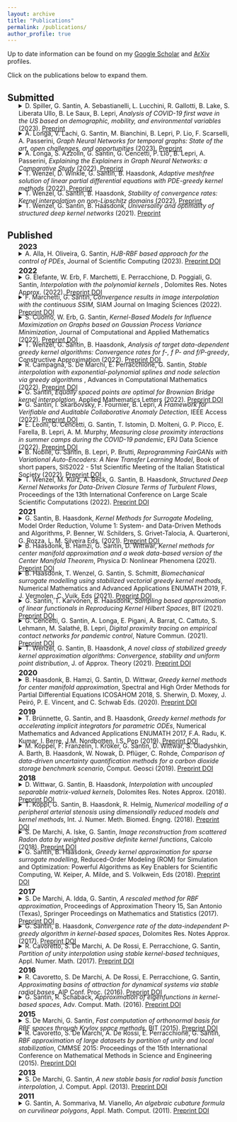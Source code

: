 ```yaml
---
layout: archive
title: "Publications"
permalink: /publications/
author_profile: true
---
```


Up to date information can be found on my <a href='https://scholar.google.it/citations?user=WG9oe0wAAAAJ&hl=en'> <i class="ai ai-google-scholar"></i>Google Scholar</a> and <a href='https://arxiv.org/a/santin_g_1.html'> <i class="ai ai-arxiv"></i>ArXiv</a> profiles.

Click on the publications below to expand them.

## Submitted
<p style="margin-top:-20px;"><details style="margin-left:5%;">

<summary>D. Spiller, G. Santin, A. Sebastianelli, L. Lucchini, R. Gallotti, B. Lake, S. Liberata Ullo, B. Le Saux, B. Lepri, 
<i>Analysis of COVID-19 first wave in the US based on demographic, mobility, and environmental variables </i> (2023). <a href='https://arxiv.org/abs/2302.14649v1'> <i class="fa fa-file-pdf"></i> Preprint </a>
</summary>

<small>

<blockquote>
COVID-19 had a strong and disruptive impact on our society, and yet further analyses on most relevant factors explaining the spread of the pandemic are needed. Interdisciplinary studies linking epidemiological, mobility, environmental, and socio-demographic data analysis can help understanding how historical conditions, concurrent social policies and environmental factors impacted on the evolution of the pandemic crisis. This work deals with a regression analysis linking COVID-19 mortality to socio-demographic, mobility, and environmental data in the US during the first half of 2020, i.e., during the COVID-19 pandemic first wave. This study can provide very useful insights about risk factors enhancing mortality rates before non-pharmaceutical interventions or vaccination campaigns took place. Our cross-sectional ecological regression analysis demonstrates that, when considering the entire US area, the socio-demographic variables globally play the most important role with respect to environmental and mobility variables in describing COVID-19 mortality. Compared to the complete generalized linear model considering all socio-demographic, mobility, and environmental data, the regression based only on socio-demographic data provides a better approximation and proves to be a better explanatory model when compared to the mobility-based and environmental-based models. However, when looking at single entries within each of the three groups, we see that the mobility data can become relevant descriptive predictors at local scale, as in New Jersey where the time spent at work is one of the most relevant explanatory variables, while environmental data play contradictory roles.	
</blockquote>

<pre>
  <code class="bibtex">
@misc{Spiller2023,
  author = {Spiller, Dario and Santin, Gabriele and Sebastianelli, Alessandro and Lucchini, Lorenzo and Gallotti, Riccardo and Lake, Brennan and Ullo, Silvia Liberata and Saux, Bertrand Le and Lepri, Bruno},
  title = {Analysis of COVID-19 first wave in the US based on demographic, mobility, and environmental variables},
  year = {2023},
}
  </code>
</pre>
</small>

</details>

</p>



<p style="margin-top:-20px;"><details style="margin-left:5%;">

<summary>A. Longa, V. Lachi, G. Santin, M. Bianchini, B. Lepri, P. Lio, F. Scarselli, A. Passerini, 
<i>Graph Neural Networks for temporal graphs: State of the art, open challenges, and opportunities</i> (2023). <a href='https://arxiv.org/abs/2302.01018'> <i class="fa fa-file-pdf"></i> Preprint </a>
</summary>

<small>

<blockquote>
Graph Neural Networks (GNNs) have become the leading paradigm for learning on (static) graph-structured data. However, many real-world systems are dynamic in nature, since the graph and node/edge attributes change over time. In recent years, GNN-based models for temporal graphs have emerged as a promising area of research to extend the capabilities of GNNs. In this work, we provide the first comprehensive overview of the current state-of-the-art of temporal GNN, introducing a rigorous formalization of learning settings and tasks and a novel taxonomy categorizing existing approaches in terms of how the temporal aspect is represented and processed. We conclude the survey with a discussion of the most relevant open challenges for the field, from both research and application perspectives.	
</blockquote>

<pre>
  <code class="bibtex">
@Misc{Longa2023,
  author        = {Antonio Longa and Veronica Lachi and Gabriele Santin and Monica Bianchini and Bruno Lepri and Pietro Lio and Franco Scarselli and Andrea Passerini},
  title         = {Graph Neural Networks for temporal graphs: State of the art, open challenges, and opportunities},
  year          = {2023},
  eprint        = {2302.01018},
  archiveprefix = {arXiv},
  primaryclass  = {cs.LG},
}
  </code>
</pre>
</small>

</details>

</p>



<p style="margin-top:-20px;"><details style="margin-left:5%;">

<summary>A. Longa, S. Azzolin, G. Santin, G. Cencetti, P. Lio’, B. Lepri, A. Passerini, 
<i>Explaining the Explainers in Graph Neural Networks: a Comparative Study </i> (2022). <a href='https://arxiv.org/abs/2210.15304'> <i class="fa fa-file-pdf"></i> Preprint </a>
</summary>

<small>

<blockquote>
Following a fast initial breakthrough in graph based learning, Graph Neural Networks (GNNs) have reached a widespread application in many science and engineering fields, prompting the need for methods to understand their decision process. GNN explainers have started to emerge in recent years, with a multitude of methods both novel or adapted from other domains. To sort out this plethora of alternative approaches, several studies have benchmarked the performance of different explainers in terms of various explainability metrics. However, these earlier works make no attempts at providing insights into why different GNN architectures are more or less explainable, or which explainer should be preferred in a given setting. In this survey, we fill these gaps by devising a systematic experimental study, which tests ten explainers on eight representative architectures trained on six carefully designed graph and node classification datasets. With our results we provide key insights on the choice and applicability of GNN explainers, we isolate key components that make them usable and successful and provide recommendations on how to avoid common interpretation pitfalls. We conclude by highlighting open questions and directions of possible future research.	
</blockquote>

<pre>
  <code class="bibtex">
@misc{Longa2022,
  author = {Longa, Antonio and Azzolin, Steve and Santin, Gabriele and Cencetti, Giulia and Liò, Pietro and Lepri, Bruno and Passerini, Andrea},
  title = {Explaining the Explainers in Graph Neural Networks: a Comparative Study},
  publisher = {arXiv},
  year = {2022},
}
  </code>
</pre>
</small>

</details>

</p>



<p style="margin-top:-20px;"><details style="margin-left:5%;">

<summary>T. Wenzel, D. Winkle, G. Santin, B. Haasdonk, 
<i>Adaptive meshfree solution of linear partial differential equations with PDE-greedy kernel methods </i> (2022). <a href='https://arxiv.org/abs/2207.13971'> <i class="fa fa-file-pdf"></i> Preprint </a>
</summary>

<small>

<blockquote>
We consider the meshless solution of PDEs via symmetric kernel collocation by using greedy kernel methods. In this way we avoid the need for mesh generation, which can be challenging for non-standard domains or manifolds. We introduce and discuss different kind of greedy selection criteria, such as the PDE-P -greedy and the PDE-f -greedy for collocation point selection. Subsequently we analyze the convergence rates of these algorithms and provide bounds on the approximation error in terms of the number of greedily selected points. Especially we prove that target-data dependent algorithms, i.e. those using knowledge of the right hand side functions of the PDE, exhibit faster convergence rates. The provided analysis is applicable to PDEs both on domains and manifolds. This fact and the advantages of target-data dependent algorithms are highlighted by numerical examples.	
</blockquote>

<pre>
  <code class="bibtex">
@Article{Wenzel2022c,
  author    = {Wenzel, Tizian and Santin, Gabriele and Haasdonk, Bernard},
  title     = {Analysis of Target Data-Dependent Greedy Kernel Algorithms: Convergence Rates for f-, {\$}{\$}f {\backslash}cdot P{\$}{\$}- and f/P-Greedy},
  journal   = {Constructive Approximation},
  year      = {2022},
  month     = {Oct},
  issn      = {1432-0940},
  doi       = {10.1007/s00365-022-09592-3},
  url       = {https://doi.org/10.1007/s00365-022-09592-3},
  day       = {18},
}
  </code>
</pre>
</small>

</details>

</p>



<p style="margin-top:-20px;"><details style="margin-left:5%;">

<summary>T. Wenzel, G. Santin, B. Haasdonk, 
<i>Stability of convergence rates: Kernel interpolation on non-Lipschitz domains </i> (2022). <a href='https://arxiv.org/abs/2203.12532'> <i class="fa fa-file-pdf"></i> Preprint </a>
</summary>

<small>

<blockquote>
Error estimates for kernel interpolation in Reproducing Kernel Hilbert Spaces (RKHS) usually assume quite restrictive properties on the shape of the domain, especially in the case of infinitely smooth kernels like the popular Gaussian kernel. In this paper we leverage an analysis of greedy kernel algorithms to prove that it is possible to obtain convergence results (in the number of interpolation points) for kernel interpolation for arbitrary domains $\Omega\subset\mathbb{R}^d$, thus allowing for non-Lipschitz domains including e.g. cusps and irregular boundaries. Especially we show that, when going to a smaller domain $\tilde\Omega\subset\Omega\subset\mathbb{R}^d$, the convergence rate does not deteriorate - i.e. the convergence rates are stable with respect to going to a subset. The impact of this result is explained on the examples of kernels of finite as well as infinite smoothness like the Gaussian kernel. A comparison to approximation in Sobolev spaces is drawn, where the shape of the domain Ω has an impact on the approximation properties. Numerical experiments illustrate and confirm the experiments	
</blockquote>

<pre>
  <code class="bibtex">
@Misc{Wenzel2022b,
  author        = {Tizian Wenzel and Gabriele Santin and Bernard Haasdonk},
  title         = {Stability of convergence rates: Kernel interpolation on non-Lipschitz domains},
  year          = {2022},
  eprint        = {2203.12532},
  archiveprefix = {arXiv},
  primaryclass  = {math.NA},
}
  </code>
</pre>
</small>

</details>

</p>



<p style="margin-top:-20px;"><details style="margin-left:5%;">

<summary>T. Wenzel, G. Santin, B. Haasdonk, 
<i>Universality and optimality of structured deep kernel  networks</i> (2021). <a href='https://arxiv.org/abs/2105.07228'> <i class="fa fa-file-pdf"></i> Preprint </a>
</summary>

<small>

<blockquote>
Kernel based methods yield approximation models that are flexible, efficient and powerful. In particular, they utilize fixed feature maps of the data, being often associated to strong analytical results that prove their accuracy. On the other hand, the recent success of machine learning methods has been driven by deep neural networks (NNs). They achieve a significant accuracy on very high-dimensional data, in that they are able to learn also efficient data representations or data-based feature maps. In this paper, we leverage a recent deep kernel representer theorem to connect the two approaches and understand their interplay. In particular, we show that the use of special types of kernels yield models reminiscent of neural networks that are founded in the same theoretical framework of classical kernel methods, while enjoying many computational properties of deep neural networks. Especially the introduced Structured Deep Kernel Networks (SDKNs) can be viewed as neural networks with optimizable activation functions obeying a representer theorem. Analytic properties show their universal approximation properties in different asymptotic regimes of unbounded number of centers, width and depth. Especially in the case of unbounded depth, the constructions is asymptotically better than corresponding constructions for ReLU neural networks, which is made possible by the flexibility of kernel approximation.	
</blockquote>

<pre>
  <code class="bibtex">
@misc{Wenzel2021c,
      title={Universality and Optimality of Structured Deep Kernel Networks}, 
      author={Tizian Wenzel and Gabriele Santin and Bernard Haasdonk},
      year={2021},
      eprint={2105.07228},
      archivePrefix={arXiv},
      primaryClass={cs.LG}
}
  </code>
</pre>
</small>

</details>

</p>



## Published

<p style='margin-top:-20px;margin-left:5%;'>
<h3 style='margin-left:5%;'> 2023</h3>
</p>
<p style="margin-top:-20px;"><details style="margin-left:5%;">

<summary>A. Alla, H. Oliveira, G. Santin, 
<i>HJB-RBF based approach for the control of PDEs</i>, 
Journal of Scientific Computing (2023). <a href='https://arxiv.org/abs/2108.02987'> <i class="fa fa-file-pdf"></i> Preprint </a> <a href='https://doi.org/10.1007/s10915-023-02208-3'> <i class="ai ai-doi"> </i>DOI</a>
</summary>

<small>

<blockquote>
Semi-lagrangian schemes for discretization of the dynamic programming principle are based on a time discretization projected on a state-space grid. The use of a structured grid makes this approach not feasible for high-dimensional problems due to the curse of dimensionality. Here, we present a new approach for infinite horizon optimal control problems where the value function is computed using Radial Basis Functions (RBF) by the Shepard's moving least squares approximation method on scattered grids. We propose a new method to generate a scattered mesh driven by the dynamics and the selection of the shape parameter in the RBF using an optimization routine. This mesh will help to localize the problem and approximate the dynamic programming principle in high dimension. Error estimates for the value function are also provided. Numerical tests for high dimensional problems will show the effectiveness of the proposed method.	
</blockquote>

<pre>
  <code class="bibtex">
@Article{Alla2023,
  author    = {Alla, Alessandro and Oliveira, Hugo and Santin, Gabriele},
  title     = {HJB-RBF Based Approach for the Control of PDEs},
  journal   = {Journal of Scientific Computing},
  year      = {2023},
  volume    = {96},
  number    = {1},
  month     = {May},
  pages     = {25},
  issn      = {1573-7691},
  doi       = {10.1007/s10915-023-02208-3},
  url       = {https://doi.org/10.1007/s10915-023-02208-3},
}
  </code>
</pre>
</small>

</details>

</p>




<p style='margin-top:-20px;margin-left:5%;'>
<h3 style='margin-left:5%;'> 2022</h3>
</p>
<p style="margin-top:-20px;"><details style="margin-left:5%;">

<summary>G. Elefante, W. Erb, F. Marchetti, E. Perracchione, D. Poggiali, G. Santin, 
<i>Interpolation with the polynomial kernels </i>, 
 Dolomites Res. Notes Approx. (2022). <a href='https://arxiv.org/abs/2212.07658'> <i class="fa fa-file-pdf"></i> Preprint </a> <a href='http://dx.doi.org/10.14658/pupj-drna-2022-4-5'> <i class="ai ai-doi"> </i>DOI</a>
</summary>

<small>

<blockquote>
The polynomial kernels are widely used in machine learning and they are one of the default choices to develop kernel-based classification and regression models. However, they are rarely used and considered in numerical analysis due to their lack of strict positive definiteness. In particular they do not enjoy the usual property of unisolvency for arbitrary point sets, which is one of the key properties used to build kernel-based interpolation methods. This paper is devoted to establish some initial results for the study of these kernels, and their related interpolation algorithms, in the context of approximation theory. We will first prove necessary and sufficient conditions on point sets which guarantee the existence and uniqueness of an interpolant. We will then study the Reproducing Kernel Hilbert Spaces (or native spaces) of these kernels and their norms, and provide inclusion relations between spaces corresponding to different kernel parameters. With these spaces at hand, it will be further possible to derive generic error estimates which apply to sufficiently smooth functions, thus escaping the native space. Finally, we will show how to employ an efficient stable algorithm to these kernels to obtain accurate interpolants, and we will test them in some numerical experiment. After this analysis several computational and theoretical aspects remain open, and we will outline possible further research directions in a concluding section. This work builds some bridges between kernel and polynomial interpolation, two topics to which the authors, to different extents, have been introduced under the supervision or through the work of Stefano De Marchi. For this reason, they wish to dedicate this work to him in the occasion of his 60th birthday.	
</blockquote>

<pre>
  <code class="bibtex">
@Article{Elefante2022,
  Title                    = {Interpolation with the polynomial kernels},
  Author                   = {Elefante, Giacomo and Erb, Wolfgang and Marchetti, Francesco and Perracchione, Emma and Poggiali, Davide and Santin, Gabriele},
  Journal                  = {Dolomites Res. Notes Approx.},
  Year                     = {2022},
  Pages                    = {45--60},
  Volume                   = {15},
  Fjournal                 = {Dolomites Research Notes on Approximation},
  Sjournal                 = {Dolomites Res.\ Notes Approx.},
  Url                      = {https://drna.padovauniversitypress.it/2022/4/5},
  Doi                      = {http://dx.doi.org/10.14658/pupj-drna-2022-4-5}
}
  </code>
</pre>
</small>

</details>

</p>



<p style="margin-top:-20px;"><details style="margin-left:5%;">

<summary>F. Marchetti, G. Santin, 
<i>Convergence results in image interpolation with the continuous SSIM</i>, 
SIAM Journal on Imaging Sciences (2022). <a href='https://arxiv.org/abs/2108.03879'> <i class="fa fa-file-pdf"></i> Preprint </a> <a href='https://doi.org/10.1137/22M147637X'> <i class="ai ai-doi"> </i>DOI</a>
</summary>

<small>

<blockquote>
Assessing the similarity of two images is a complex task that attracts significant efforts in the image processing community. The widely used Structural Similarity Index Measure (SSIM) addresses this problem by quantifying a perceptual structural similarity. In this paper we consider a recently introduced continuous SSIM (cSSIM), which allows one to analyse sequences of images of increasingly fine resolutions, and  further extend the definition of the index to encompass the locally weighted version that is used in practice.  For both the local and the global versions, we prove that the continuous index includes the classical SSIM as a special case, and we provide a precise  connection between image similarity measured by the cSSIM and by the $L_2$ norm. Using this connection, we derive bounds on the cSSIM by means of bounds on the $L_2$ error, and we even prove that the two error measures are equivalent in  certain circumstances. We exploit these results to obtain precise rates of convergence with respect to the cSSIM for several concrete image interpolation  methods, and we further validate these findings by different numerical experiments. This newly established connection paves the way to obtain novel insights into the features and limitations of the SSIM, including on the effect of the local  weighted window on the index performances. 	
</blockquote>

<pre>
  <code class="bibtex">
@Article{Marchetti2022,
  author    = {Marchetti, Francesco and Santin, Gabriele},
  title     = {Convergence Results in Image Interpolation With the Continuous SSIM},
  journal   = {SIAM Journal on Imaging Sciences},
  year      = {2022},
  volume    = {15},
  number    = {4},
  pages     = {1977-1999},
  doi       = {10.1137/22M147637X},
  url       = {https://doi.org/10.1137/22M147637X},
}
  </code>
</pre>
</small>

</details>

</p>



<p style="margin-top:-20px;"><details style="margin-left:5%;">

<summary>S. Cuomo, W. Erb, G. Santin, 
<i>Kernel-Based Models for Influence Maximization on Graphs based on Gaussian Process Variance  Minimization</i>, 
Journal of Computational and Applied Mathematics (2022). <a href='https://arxiv.org/abs/2103.01575'> <i class="fa fa-file-pdf"></i> Preprint </a> <a href='https://doi.org/10.1016/j.cam.2022.114951'> <i class="ai ai-doi"> </i>DOI</a>
</summary>

<small>

<blockquote>
The inference of novel knowledge, the discovery of hidden patterns, and the uncovering of insights from large amounts of data from a multitude of sources make Data Science (DS) to an art rather than just a mere scientific discipline. The study and design of mathematical models able to analyze information represents a central research topic in DS. In this work, we introduce and investigate a novel model for influence maximization (IM) on graphs using ideas from kernel-based approximation, Gaussian process regression, and the minimization of a corresponding variance term. Data-driven approaches can be applied to determine proper kernels for this IM model and machine learning methodologies are adopted to tune the model parameters. Compared to stochastic models in this field that rely on costly Monte-Carlo simulations, our model allows for a simple and cost-efficient update strategy to compute optimal influencing nodes on a graph. In several numerical experiments, we show the properties and benefits of this new model. 	
</blockquote>

<pre>
  <code class="bibtex">
@Article{Cuomo2022,
  author    = {Salvatore Cuomo and Wolfgang Erb and Gabriele Santin},
  title     = {Kernel-based models for influence maximization on graphs based on Gaussian process variance minimization},
  journal   = {Journal of Computational and Applied Mathematics},
  year      = {2022},
  pages     = {114951},
  issn      = {0377-0427},
  doi       = {https://doi.org/10.1016/j.cam.2022.114951},
  url       = {https://www.sciencedirect.com/science/article/pii/S0377042722005490},
}
  </code>
</pre>
</small>

</details>

</p>



<p style="margin-top:-20px;"><details style="margin-left:5%;">

<summary>T. Wenzel, G. Santin, B. Haasdonk, 
<i>Analysis of target data-dependent greedy kernel algorithms: Convergence rates for f-, f P- and  f/P-greedy</i>, 
Constructive Approximation (2022). <a href='https://arxiv.org/abs/2105.07411'> <i class="fa fa-file-pdf"></i> Preprint </a> <a href='https://doi.org/10.1007/s00365-022-09592-3'> <i class="ai ai-doi"> </i>DOI</a>
</summary>

<small>

<blockquote>
Data-dependent greedy algorithms in kernel spaces are known to provide fast converging interpolants, while being extremely easy to implement and efficient to run. Despite this experimental evidence, no detailed theory has yet been presented. This situation is unsatisfactory especially when compared to the case of the data-independent P-greedy algorithm, for which optimal convergence rates are available, despite its performances being usually inferior to the ones of target data-dependent algorithms. In this work we fill this gap by first defining a new scale of greedy algorithms for interpolation that comprises all the existing ones in a unique analysis, where the degree of dependency of the selection criterion on the functional data is quantified by a real parameter. We then prove new convergence rates where this degree is taken into account and we show that, possibly up to a logarithmic factor, target data-dependent selection strategies provide faster convergence. In particular, for the first time we obtain convergence rates for target data adaptive interpolation that are faster than the ones given by uniform points, without the need of any special assumption on the target function. The rates are confirmed by a number of examples.	
</blockquote>

<pre>
  <code class="bibtex">
@Article{Wenzel2022c,
  author    = {Wenzel, Tizian and Santin, Gabriele and Haasdonk, Bernard},
  title     = {Analysis of Target Data-Dependent Greedy Kernel Algorithms: Convergence Rates for f-, {\$}{\$}f {\backslash}cdot P{\$}{\$}- and f/P-Greedy},
  journal   = {Constructive Approximation},
  year      = {2022},
  month     = {Oct},
  issn      = {1432-0940},
  doi       = {10.1007/s00365-022-09592-3},
  url       = {https://doi.org/10.1007/s00365-022-09592-3},
  day       = {18},
}
  </code>
</pre>
</small>

</details>

</p>



<p style="margin-top:-20px;"><details style="margin-left:5%;">

<summary>R. Campagna, S. De Marchi, E. Perracchione, G. Santin, 
<i>Stable interpolation with exponential-polynomial splines and node selection via greedy algorithms </i>, 
Advances in Computational Mathematics (2022). <a href='https://arxiv.org/abs/2109.14299'> <i class="fa fa-file-pdf"></i> Preprint </a> <a href='https://doi.org/10.1007/s10444-022-09986-8  '> <i class="ai ai-doi"> </i>DOI</a>
</summary>

<small>

<blockquote>
In this work we extend some ideas about greedy algorithms, which are well-established tools for e.g. kernel bases, and exponential-polynomial splines whose main drawback consists in possible overfitting and consequent oscillations of the approximant. To partially overcome this issue, we develop some results on theoretically optimal interpolation points. Moreover, we introduce two algorithms which perform an adaptive selection of the spline interpolation points based on the minimization either of the sample residuals ($f$-greedy), or of an upper bound for the approximation error based on the spline Lebesgue function ($\lambda$-greedy). Both methods allow us to obtain an adaptive selection of the sampling points, i.e. the spline nodes. While the $f$-greedy selection is tailored to one specific target function, the $\lambda$-greedy algorithm enables us to define target-data-independent interpolation nodes.	
</blockquote>

<pre>
  <code class="bibtex">
@Article{Campagna2022,
  author    = {Campagna, R. and De Marchi, S. and Perracchione, E. and Santin, G.},
  title     = {Stable interpolation with exponential-polynomial splines and node selection via greedy algorithms},
  journal   = {Advances in Computational Mathematics},
  year      = {2022},
  volume    = {48},
  number    = {6},
  month     = {Oct},
  pages     = {69},
  issn      = {1572-9044},
  doi       = {10.1007/s10444-022-09986-8},
  url       = {https://doi.org/10.1007/s10444-022-09986-8},
  day       = {27},
}
  </code>
</pre>
</small>

</details>

</p>



<p style="margin-top:-20px;"><details style="margin-left:5%;">

<summary>G. Santin, 
<i>Equally spaced points are optimal for Brownian Bridge kernel interpolation</i>, 
Applied Mathematics Letters (2022). <a href='https://arxiv.org/abs/2210.15959'> <i class="fa fa-file-pdf"></i> Preprint </a> <a href='https://doi.org/10.1016/j.aml.2022.108489'> <i class="ai ai-doi"> </i>DOI</a>
</summary>

<small>

<blockquote>
In this paper we show how ideas from spline theory can be used to construct a local basis for the space of translates of a general iterated Brownian  Bridge kernel $k_{\beta,\varepsilon}$ for $\beta\in\mathbb{N}$, $\varepsilon\geq 0$. In the simple case $\beta=1$, we derive an explicit formula for the corresponding Lagrange  basis, which allows us to solve interpolation problems without inverting any linear system.   We use this basis to prove that interpolation with $k_{1,\varepsilon}$ is uniformly stable, i.e., the Lebesgue constant is bounded  independently of the number and location of the interpolation points, and that equally spaced points are the unique minimizers of the associated  power function, and are thus error optimal.  In this derivation, we investigate the role of the shape parameter $\varepsilon>0$, and discuss its effect on these error and stability bounds.  Some of the ideas discussed in this paper could be extended to more general Green kernels.	
</blockquote>

<pre>
  <code class="bibtex">
@Article{Santin2022b,
  author    = {Gabriele Santin},
  title     = {Equally spaced points are optimal for Brownian Bridge kernel interpolation},
  journal   = {Applied Mathematics Letters},
  year      = {2022},
  pages     = {108489},
  issn      = {0893-9659},
  doi       = {https://doi.org/10.1016/j.aml.2022.108489},
}
  </code>
</pre>
</small>

</details>

</p>



<p style="margin-top:-20px;"><details style="margin-left:5%;">

<summary>G. Santin, I. Skarbovsky, F. Fournier, B. Lepri, 
<i>A Framework for Verifiable and Auditable Collaborative Anomaly Detection</i>, 
IEEE Access (2022). <a href='https://arxiv.org/abs/2203.07802'> <i class="fa fa-file-pdf"></i> Preprint </a> <a href='https://doi.org/10.1109/ACCESS.2022.3196391'> <i class="ai ai-doi"> </i>DOI</a>
</summary>

<small>

<blockquote>
Collaborative and Federated Leaning are emerging approaches to manage cooperation between a group of agents for the solution of Machine Learning tasks,  with the goal of improving each agent's performance without disclosing any data.  In this paper we present a novel algorithmic architecture that tackle this problem in the particular case of Anomaly Detection (or classification of rare  events), a setting where typical applications often comprise data with sensible information, but where the scarcity of anomalous examples encourages collaboration.  We show how Random Forests can be used as a tool for the development of accurate classifiers with an effective insight-sharing  mechanism that does not break  the data integrity. Moreover, we explain how the new architecture can be readily integrated in a blockchain infrastructure to ensure the verifiable and auditable execution of the algorithm.  Furthermore, we discuss how this work may set the basis for a more general approach for the design of collaborative ensemble-learning methods beyond the specific  task and  architecture discussed in this paper.	
</blockquote>

<pre>
  <code class="bibtex">
@Article{Santin2022,
  author    = {Santin, Gabriele and Skarbovsky, Inna and Fournier, Fabiana and Lepri, Bruno},
  title     = {A Framework for Verifiable and Auditable Collaborative Anomaly Detection},
  journal   = {IEEE Access},
  year      = {2022},
  pages     = {1-1},
  doi       = {10.1109/ACCESS.2022.3196391},
}
  </code>
</pre>
</small>

</details>

</p>



<p style="margin-top:-20px;"><details style="margin-left:5%;">

<summary>E. Leoni, G. Cencetti, G. Santin, T. Istomin, D. Molteni, G. P. Picco, E. Farella, B. Lepri, A. M. Murphy, 
<i>Measuring close proximity  interactions in summer camps during the COVID-19 pandemic</i>, 
EPJ Data Science (2022). <a href='https://arxiv.org/abs/2106.14750'> <i class="fa fa-file-pdf"></i> Preprint </a> <a href='https://doi.org/10.1140/epjds/s13688-022-00316-y'> <i class="ai ai-doi"> </i>DOI</a>
</summary>

<small>

<blockquote>
Policy makers have implemented multiple non-pharmaceutical strategies to mitigate the COVID-19 worldwide crisis. Interventions had the aim of reducing close proximity interactions, which drive the spread of the disease. A deeper knowledge of human physical interactions has revealed necessary, especially in all settings involving children, whose education and gathering activities should be preserved.  Despite their relevance,  almost  no  data  are  available on close proximity  contacts among  children  in  schools  or  other  educational  settings during the pandemic. Contact data are usually gathered via Bluetooth, which nonetheless  offers  a  low  temporal  and  spatial  resolution. Recently, ultra-wideband (UWB) radios emerged as a more accurate alternative that nonetheless exhibits a significantly higher energy consumption, limiting  in-field  studies. In this paper, we leverage a novel approach,embodied by the Janus system that combines these radios by exploiting their complementary benefits.  The very accurate proximity data gathered in-field by Janus, once augmented with several metadata, unlocks unprecedented levels of information, enabling the development of novel multi-level risk analyses. By means of this technology, we have collected real contact data of children and educators in three summer camps during summer 2020in the province of Trento, Italy.  The wide variety of performed daily activities induced multiple individual behaviors, allowing a rich investigation  of  social  environments  from  the  contagion  risk  perspective. We  consider  risk  based  on  duration  and  proximity  of  contacts  and classify  interactions  according  to  different  risk  levels. We can then evaluate the summer camps’ organization,  observe the effect of partition in small groups,  or social bubbles,  and identify the organized activities that mitigate the riskier behaviors. Overall, we offer an insight into the educator-child and child-child social interactions  during  the  pandemic,  thus  providing  a  valuable tool  for  schools,  summer  camps,  and  policy makers to  (re)structure educational activities safely.	
</blockquote>

<pre>
  <code class="bibtex">
@Article{Leoni2022,
  author    = {Leoni, Elia and Cencetti, Giulia and Santin, Gabriele and Istomin, Timofei and Molteni, Davide and Picco, Gian Pietro and Farella, Elisabetta and Lepri, Bruno and Murphy, Amy L.},
  title     = {Measuring close proximity interactions in summer camps during the COVID-19 pandemic},
  journal   = {EPJ Data Science},
  year      = {2022},
  volume    = {11},
  number    = {1},
  month     = {Jan},
  pages     = {5},
  issn      = {2193-1127},
  doi       = {10.1140/epjds/s13688-022-00316-y},
  url       = {https://doi.org/10.1140/epjds/s13688-022-00316-y},
}
  </code>
</pre>
</small>

</details>

</p>



<p style="margin-top:-20px;"><details style="margin-left:5%;">

<summary>B. Nobile, G. Santin, B. Lepri, P. Brutti, 
<i>Reprogramming FairGANs with Variational Auto-Encoders: A New Transfer Learning Model</i>, 
Book of short papers, SIS2022 - 51st Scientific Meeting of the Italian Statistical Society (2022). <a href='https://arxiv.org/abs/2203.05811'> <i class="fa fa-file-pdf"></i> Preprint </a> <a href='https://it.pearson.com/content/dam/region-core/italy/pearson-italy/pdf/Docenti/Università/Sis-2022-4c-low.pdf'> <i class="ai ai-doi"> </i>DOI</a>
</summary>

<small>

<blockquote>
Fairness-aware GANs (FairGANs) exploit the mechanisms of Generative Adversarial Networks (GANs) to impose fairness on the generated data, freeing them from both disparate impact and disparate treatment. Given the model's advantages and performance, we introduce a novel learning framework to transfer a pre-trained FairGAN to other tasks. This reprogramming process has the goal of maintaining the FairGAN's main targets of data utility, classification utility, and data fairness, while widening its applicability and ease of use. In this paper we present the technical extensions required to adapt the original architecture to this new framework (and in particular the use of Variational Auto-Encoders), and discuss the benefits, trade-offs, and limitations of the new model.	
</blockquote>

<pre>
  <code class="bibtex">
@InProceedings{Nobile2022,
  author    = {Beatrice Nobile and Gabriele Santin and Bruno Lepri and Pierpaolo Brutti},
  title     = {Reprogramming FairGANs with Variational Auto-Encoders: A New Transfer Learning Model},
  booktitle = {Book of short papers. SIS 2022},
  year      = {2022},
  editor    = {Antonio Balzanella, Matilde Bini, Carlo Cavicchia, Rosanna Verde},
  isbn      = {9788891932310},
}
  </code>
</pre>
</small>

</details>

</p>



<p style="margin-top:-20px;"><details style="margin-left:5%;">

<summary>T. Wenzel, M. Kurz, A. Beck, G. Santin, B. Haasdonk, 
<i>Structured Deep Kernel Networks for Data-Driven Closure Terms of  Turbulent Flows</i>, 
Proceedings of the 13th International Conference on Large Scale Scientific Computations (2022). <a href='https://arxiv.org/abs/2103.13655'> <i class="fa fa-file-pdf"></i> Preprint </a> <a href='https://doi.org/10.1007/978-3-030-97549-4_47'> <i class="ai ai-doi"> </i>DOI</a>
</summary>

<small>

<blockquote>
Standard kernel methods for machine learning usually struggle when dealing with large datasets. We review a recently introduced Structured Deep Kernel Network (SDKN) approach that is capable of dealing with high-dimensional and huge datasets - and enjoys typical standard machine learning approximation properties. We extend the SDKN to combine it with standard machine learning modules and compare it with Neural Networks on the scientific challenge of data-driven prediction of closure terms of turbulent flows. We show experimentally that the SDKNs are capable of dealing with large datasets and achieve near-perfect accuracy on the given application.	
</blockquote>

<pre>
  <code class="bibtex">
@InProceedings{Wenzel2022a,
  author    = {Wenzel, Tizian and Kurz, Marius and Beck, Andrea and Santin, Gabriele and Haasdonk, Bernard},
  title     = {Structured Deep Kernel Networks for Data-Driven Closure Terms of Turbulent Flows},
  booktitle = {Large-Scale Scientific Computing},
  year      = {2022},
  editor    = {Lirkov, Ivan and Margenov, Svetozar},
  publisher = {Springer International Publishing},
  isbn      = {978-3-030-97549-4},
  pages     = {410--418},
  address   = {Cham},
}
  </code>
</pre>
</small>

</details>

</p>




<p style='margin-top:-20px;margin-left:5%;'>
<h3 style='margin-left:5%;'> 2021</h3>
</p>
<p style="margin-top:-20px;"><details style="margin-left:5%;">

<summary>G. Santin, B. Haasdonk, 
<i>Kernel Methods for Surrogate  Modeling</i>, 
Model Order Reduction, Volume 1: System- and Data-Driven Methods and Algorithms, P. Benner, W. Schilders, S. Grivet-Talocia, A. Quarteroni, G. Rozza, L.  M. Silveira  Eds. (2021). <a href='https://arxiv.org/abs/1907.10556'> <i class="fa fa-file-pdf"></i> Preprint </a> <a href='https://doi.org/10.1515/9783110498967-009'> <i class="ai ai-doi"> </i>DOI</a>
</summary>

<small>

<blockquote>
This chapter deals with kernel methods as a special class of techniques for surrogate modeling. Kernel methods have proven to be efficient in machine learning, pattern recognition and signal analysis due to their flexibility, excellent experimental performance and elegant functional. analytic background. These data-based techniques provide so called kernel expansions, i.e., linear combinations of kernel functions which are generated from given input-output point samples that may be arbitrarily scattered. In particular, these techniques are meshless, do not require or depend on a grid, hence are less prone to the curse of dimensionality, even for high-dimensional problems. In contrast to projection-based model reduction, we do not necessarily assume a high-dimensional model, but a general function that models input-output behavior within some simulation context. This could be some micro-model in a multiscale-simulation, some submodel in a coupled system, some initialization function for solvers, coefficient function in PDEs, etc. First, kernel surrogates can be useful if the input-output function is expensive to evaluate, e.g. is a result of a finite element simulation. Here, acceleration can be obtained by sparse kernel expansions. Second, if a function is available only via measurements or a few function evaluation samples, kernel approximation techniques can provide function surrogates that allow global evaluation. We present some important kernel approximation techniques, which are kernel interpolation, greedy kernel approximation and support vector regression. Pseudo-code is provided for ease of reproducibility. In order to illustrate the main features, commonalities and differences, we compare these techniques on a real-world application. The experiments clearly indicate the enormous acceleration potential	
</blockquote>

<pre>
  <code class="bibtex">
@inbook{Santin2021b,
      author    = {Gabriele Santin and Bernard Haasdonk},
      title     = {Kernel methods for surrogate modeling},
      booktitle = {Volume 1 System- and Data-Driven Methods and Algorithms},
      year      = {2021},
      editor    = {Peter Benner and Stefano Grivet-Talocia and Alfio Quarteroni and Gianluigi Rozza and Wil Schilders and Luís Miguel Silveira},
      publisher = {De Gruyter},
      pages     = {311--354},
      doi       = {doi:10.1515/9783110498967-009},
}
  </code>
</pre>
</small>

</details>

</p>



<p style="margin-top:-20px;"><details style="margin-left:5%;">

<summary>B. Haasdonk, B. Hamzi, G. Santin, D. Wittwar, 
<i>Kernel methods for center manifold approximation and a weak data-based version of the Center Manifold Theorem</i>, 
Physica D: Nonlinear Phenomena (2021). <a href='https://arxiv.org/abs/2012.00338'> <i class="fa fa-file-pdf"></i> Preprint </a> <a href='https://doi.org/10.1016/j.physd.2021.133007'> <i class="ai ai-doi"> </i>DOI</a>
</summary>

<small>

<blockquote>
For dynamical systems with a non hyperbolic equilibrium, it is possible to significantly simplify the study of stability by means of the center manifold theory. This theory allows to isolate the complicated asymptotic behavior of the system close to the equilibrium point and to obtain meaningful predictions of its behavior by analyzing a reduced order system on the so-called center manifold. Since the center manifold is usually not known, good approximation methods are important as the center manifold theorem states that the stability properties of the origin of the reduced order system are the same as those of the origin of the full order system. In this work, we establish a data-based version of the center manifold theorem that works by considering an approximation in place of an exact manifold. Also the error between the approximated and the original reduced dynamics are quantified. We then use an apposite data-based kernel method to construct a suitable approximation of the manifold close to the equilibrium, which is compatible with our general error theory. The data are collected by repeated numerical simulation of the full system by means of a high-accuracy solver, which generates sets of discrete trajectories that are then used as a training set. The method is tested on different examples which show promising performance and good accuracy.	
</blockquote>

<pre>
  <code class="bibtex">
@article{Haasdonk2021b,
      title     = {Kernel methods for center manifold approximation and a weak data-based version of the Center Manifold Theorem},
      author    = {Bernard Haasdonk and Boumediene Hamzi and Gabriele Santin and Dominik Wittwar},
      journal   = {Physica D: Nonlinear Phenomena},
      volume    = {427},
      pages     = {133007},
      year      = {2021},
      issn      = {0167-2789},
      doi       = {https://doi.org/10.1016/j.physd.2021.133007},
}
  </code>
</pre>
</small>

</details>

</p>



<p style="margin-top:-20px;"><details style="margin-left:5%;">

<summary> B. Haasdonk, T. Wenzel, G. Santin, S. Schmitt, 
<i>Biomechanical surrogate modelling using stabilized vectorial greedy kernel methods</i>, 
 Numerical Mathematics and Advanced Applications ENUMATH 2019, F. J. Vermolen, C. Vuik, Eds (2021). <a href='https://arxiv.org/abs/2004.12670'> <i class="fa fa-file-pdf"></i> Preprint </a> <a href=' https://doi.org/10.1007/978-3-030-55874-1_49'> <i class="ai ai-doi"> </i>DOI</a>
</summary>

<small>

<blockquote>
Greedy kernel approximation algorithms are successful techniques for sparse and accurate data-based modelling and function approximation. Based on a recent idea of stabilization (Wenzel et al., A novel class of stabilized greedy kernel approximation algorithms: convergence, stability & uniform point distribution. e-prints. arXiv:1911.04352, 2019) of such algorithms in the scalar output case, we here consider the vectorial extension built on VKOGA (Wirtz and Haasdonk, Dolomites Res Notes Approx 6:83–100, 2013. We introduce the so called $\gamma$-restricted VKOGA, comment on analytical properties and present numerical evaluation on data from a clinically relevant application, the modelling of the human spine. The experiments show that the new stabilized algorithms result in improved accuracy and stability over the non-stabilized algorithms.	
</blockquote>

<pre>
  <code class="bibtex">
@InProceedings{Haasdonk2021a,
  author                   = {Haasdonk, Bernard and Wenzel, Tizian and Santin, Gabriele and Schmitt, Syn},
  title                    = {Biomechanical Surrogate Modelling Using Stabilized Vectorial Greedy Kernel Methods},
  booktitle                = {Numerical Mathematics and Advanced Applications ENUMATH 2019},
  year                     = {2021},
  editor                   = {Vermolen, Fred J. and Vuik, Cornelis},
  publisher                = {Springer International Publishing},
  isbn                     = {978-3-030-55874-1},
  pages                    = {499--508},
  doi      		   = {https://doi.org/10.1007/978-3-030-55874-1_49},
  address                  = {Cham},
}
  </code>
</pre>
</small>

</details>

</p>



<p style="margin-top:-20px;"><details style="margin-left:5%;">

<summary> G. Santin, T. Karvonen, B. Haasdonk, 
<i>Sampling based approximation of linear functionals in Reproducing Kernel Hilbert Spaces</i>, 
 BIT (2021). <a href='https://arxiv.org/abs/2004.00556'> <i class="fa fa-file-pdf"></i> Preprint </a> <a href=' https://doi.org/10.1007/s10543-021-00870-3'> <i class="ai ai-doi"> </i>DOI</a>
</summary>

<small>

<blockquote>
In this paper we analyze a greedy procedure to approximate a linear functional defined in a reproducing kernel Hilbert space by nodal values. This procedure computes a quadrature rule which can be applied to general functionals. For a large class of functionals, that includes integration functionals and other interesting cases, but does not include differentiation, we prove convergence results for the approximation by means of quasi-uniform and greedy points which generalize in various ways several known results. A perturbation analysis of the weights and node computation is also discussed. Beyond the theoretical investigations, we demonstrate numerically that our algorithm is effective in treating various integration densities, and that it is even very competitive when compared to existing methods for Uncertainty Quantification.	
</blockquote>

<pre>
  <code class="bibtex">
@Article{Santin2021,
  author    = {Santin, Gabriele and Karvonen, Toni and Haasdonk, Bernard},
  title     = {Sampling based approximation of linear functionals in reproducing kernel Hilbert spaces},
  journal   = {BIT Numerical Mathematics},
  year      = {2021},
  month     = {Apr},
  issn      = {1572-9125},
  doi       = {10.1007/s10543-021-00870-3},
  url       = {https://doi.org/10.1007/s10543-021-00870-3},
  day       = {13},
}
  </code>
</pre>
</small>

</details>

</p>



<p style="margin-top:-20px;"><details style="margin-left:5%;">

<summary> G. Cencetti, G. Santin, A. Longa, E. Pigani, A. Barrat, C. Cattuto, S. Lehmann, M. Salath&eacute;, B. Lepri, 
<i>Digital proximity tracing on empirical contact networks for pandemic control</i>, 
 Nature Commun. (2021). <a href=' https://doi.org/10.1038/s41467-021-21809-w'> <i class="fa fa-file-pdf"></i> Preprint </a> <a href=' https://doi.org/10.1038/s41467-021-21809-w'> <i class="ai ai-doi"> </i>DOI</a>
</summary>

<small>

<blockquote>
Digital contact tracing is a relevant tool to control infectious disease outbreaks, including the COVID-19 epidemic. Early work evaluating digital contact tracing omitted important features and heterogeneities of real-world contact patterns influencing contagion dynamics. We fill this gap with a modeling framework informed by empirical high-resolution contact data to analyze the impact of digital contact tracing in the COVID-19 pandemic. We investigate how well contact tracing apps, coupled with the quarantine of identified contacts, can mitigate the spread in real environments. We find that restrictive policies are more effective in containing the epidemic but come at the cost of unnecessary large-scale quarantines. Policy evaluation through their efficiency and cost results in optimized solutions which only consider contacts longer than 15–20 minutes and closer than 2–3 meters to be at risk. Our results show that isolation and tracing can help control re-emerging outbreaks when some conditions are met: (i) a reduction of the reproductive number through masks and physical distance; (ii) a low-delay isolation of infected individuals; (iii) a high compliance. Finally, we observe the inefficacy of a less privacy-preserving tracing involving second order contacts. Our results may inform digital contact tracing efforts currently being implemented across several countries worldwide.	
</blockquote>

<pre>
  <code class="bibtex">
@Article{Cencetti2021,
  author		   = {Cencetti, G. and Santin, G. and Longa, A. and Pigani, E. and Barrat, A. and Cattuto, C. and Lehmann, S. and Salath{\'e}, M. and Lepri, B.},
  title  		   = {Digital proximity tracing on empirical contact networks for pandemic control},
  journal  		   = {Nature Communications},
  year     		   = {2021},
  volume   		   = {12},
  number   		   = {1},
  month     		   = {Mar},
  pages    		   = {1655},
  issn     		   = {2041-1723},
  doi      		   = {10.1038/s41467-021-21809-w},
  url      		   = {https://doi.org/10.1038/s41467-021-21809-w},
  day      		   = {12},
}
  </code>
</pre>
</small>

</details>

</p>



<p style="margin-top:-20px;"><details style="margin-left:5%;">

<summary> T. Wenzel, G. Santin, B. Haasdonk, 
<i>A novel class of stabilized greedy kernel approximation algorithms: Convergence, stability and uniform point distribution</i>, 
 J. of Approx. Theory (2021). <a href='https://arxiv.org/abs/1911.04352'> <i class="fa fa-file-pdf"></i> Preprint </a> <a href=' https://doi.org/10.1016/j.jat.2020.105508'> <i class="ai ai-doi"> </i>DOI</a>
</summary>

<small>

<blockquote>
Kernel based methods provide a way to reconstruct potentially high-dimensional functions from meshfree samples, i.e., sampling points and corresponding target values. A crucial ingredient for this to be successful is the distribution of the sampling points. Since the computation of an optimal selection of sampling points may be an infeasible task, one promising option is to use greedy methods.  Although these methods may be very effective, depending on the specific greedy criterion the chosen points might quickly lead to instabilities in the computation. To circumvent this problem, we introduce and investigate a new class of stabilized greedy kernel algorithms, which can be used to create a scale of new selection strategies.  We analyze these algorithms, and in particular we prove convergence results and quantify in a precise way the distribution of the selected points. These results allow to prove, in the case of certain Sobolev kernels, that the algorithms have optimal stability and optimal convergence rates, including for functions outside the native space of the kernel. The results also apply to the case of the usual $P$-greedy algorithm, significantly improving state-of-the-art results available in the literature. Illustrative experiments are presented that support the theoretical findings and show improvements of the stabilized algorithms in terms of accuracy due to improved stability.  	
</blockquote>

<pre>
  <code class="bibtex">

  </code>
</pre>
</small>

</details>

</p>




<p style='margin-top:-20px;margin-left:5%;'>
<h3 style='margin-left:5%;'> 2020</h3>
</p>
<p style="margin-top:-20px;"><details style="margin-left:5%;">

<summary> B. Haasdonk, B. Hamzi, G. Santin, D. Wittwar, 
<i>Greedy kernel methods for center manifold approximation</i>, 
 Spectral and High Order Methods for Partial Differential Equations ICOSAHOM 2018, S. Sherwin, D. Moxey, J. Peir&oacute;, P. E. Vincent, and C. Schwab Eds. (2020). <a href='https://arxiv.org/abs/1810.11329'> <i class="fa fa-file-pdf"></i> Preprint </a> <a href=' https://doi.org/10.1007/978-3-030-39647-3_6'> <i class="ai ai-doi"> </i>DOI</a>
</summary>

<small>

<blockquote>
For certain dynamical systems it is possible to significantly simplify the study of stability by means of the center manifold theory. This theory allows to isolate the complicated asymptotic behavior of the system close to a non-hyperbolic equilibrium point, and to obtain meaningful predictions of its behavior by analyzing a reduced dimensional problem. Since the manifold is usually not known, approximation methods are of great interest to obtain qualitative estimates. In this work, we use a data-based greedy kernel method to construct a suitable approximation of the manifold close to the equilibrium. The data are collected by repeated numerical simulation of the full system by means of a high-accuracy solver, which generates sets of discrete trajectories that are then used to construct a surrogate model of the manifold. The method is tested on different examples which show promising performance and good accuracy.	
</blockquote>

<pre>
  <code class="bibtex">
@InProceedings{Haasdonk2020,
  author                   = {Haasdonk, Bernard and Hamzi, Boumediene and Santin, Gabriele and Wittwar, Dominik},
  title                    = {Greedy Kernel Methods for Center Manifold Approximation},
  booktitle                = {Spectral and High Order Methods for Partial Differential Equations ICOSAHOM 2018},
  year                     = {2020},
  editor                   = {Sherwin, Spencer J. and Moxey, David and Peir{\'o}, Joaquim and Vincent, Peter E. and Schwab, Christoph},
  publisher                = {Springer International Publishing},
  isbn                     = {978-3-030-39647-3},
  pages                    = {95--106},
  doi                      = {10.1007/978-3-030-39647-3_6},
  url                      = {http://doi.org/10.1007/978-3-030-39647-3_6},
  address                  = {Cham},

}
  </code>
</pre>
</small>

</details>

</p>




<p style='margin-top:-20px;margin-left:5%;'>
<h3 style='margin-left:5%;'> 2019</h3>
</p>
<p style="margin-top:-20px;"><details style="margin-left:5%;">

<summary> T. Br&uuml;nnette, G. Santin, and B. Haasdonk, 
<i>Greedy kernel methods for accelerating implicit integrators for parametric ODEs</i>, 
 Numerical Mathematics and Advanced Applications ENUMATH 2017, F.A. Radu, K. Kumar, I. Berre, J.M. Nordbotten, I.S. Pop (2019). <a href='https://arxiv.org/abs/1802.08106'> <i class="fa fa-file-pdf"></i> Preprint </a> <a href=' https://doi.org/10.1007/978-3-319-96415-7_84'> <i class="ai ai-doi"> </i>DOI</a>
</summary>

<small>

<blockquote>
We present a novel acceleration method for the solution of parametric ODEs by single-step implicit solvers by means of greedy kernel-based surrogate models. In an offline phase, a set of trajectories is precomputed with a high-accuracy ODE solver for a selected set of parameter samples, and used to train a kernel model which predicts the next point in the trajectory as a function of the last one. This model is cheap to evaluate, and it is used in an online phase for new parameter samples to provide a good initialization point for the nonlinear solver of the implicit integrator. The accuracy of the surrogate reflects into a reduction of the number of iterations until convergence of the solver, thus providing an overall speedup of the full simulation. Interestingly, in addition to providing an acceleration, the accuracy of the solution is maintained, since the ODE solver is still used to guarantee the required precision. Although the method can be applied to a large variety of solvers and different ODEs, we will present in details its use with the Implicit Euler method for the solution of the Burgers equation, which results to be a meaningful test case to demonstrate the method’s features.	
</blockquote>

<pre>
  <code class="bibtex">
@InProceedings{Bruennette2019,
  Title                    = {Greedy Kernel Methods for Accelerating Implicit Integrators for Parametric {ODE}s},
  Author                   = {Br{\"u}nnette, Tim and Santin, Gabriele and Haasdonk, Bernard},
  Booktitle                = {Numerical Mathematics and Advanced Applications - ENUMATH 2017},
  Year                     = {2019},

  Address                  = {Cham},
  Editor                   = {Radu, Florin Adrian and Kumar, Kundan and Berre, Inga and Nordbotten, Jan Martin and Pop, Iuliu Sorin},
  Pages                    = {889--896},
  Publisher                = {Springer International Publishing},
  ISBN                     = {978-3-319-96415-7},
}
  </code>
</pre>
</small>

</details>

</p>



<p style="margin-top:-20px;"><details style="margin-left:5%;">

<summary>M. K&ouml;ppel, F. Franzelin, I. Kr&ouml;ker, G. Santin, D. Wittwar, S. Oladyshkin, A. Barth, B. Haasdonk, W. Nowak, D. Pfl&uuml;ger, C. Rohde, 
<i>Comparison of data-driven uncertainty quantification methods for a carbon dioxide storage benchmark scenario</i>, 
 Comput. Geosci (2019). <a href='https://arxiv.org/abs/1802.03064'> <i class="fa fa-file-pdf"></i> Preprint </a> <a href=' https://doi.org/10.1007/s10596-018-9785-x'> <i class="ai ai-doi"> </i>DOI</a>
</summary>

<small>

<blockquote>
A variety of methods is available to quantify uncertainties arising within the modeling of flow and transport in carbon dioxide storage, but there is a lack of thorough comparisons. Usually, raw data from such storage sites can hardly be described by theoretical statistical distributions since only very limited data is available. Hence, exact information on distribution shapes for all uncertain parameters is very rare in realistic applications. We discuss and compare four different methods tested for data-driven uncertainty quantification based on a benchmark scenario of carbon dioxide storage. In the benchmark, for which we provide data and code, carbon dioxide is injected into a saline aquifer modeled by the nonlinear capillarity-free fractional flow formulation for two incompressible fluid phases, namely carbon dioxide and brine. To cover different aspects of uncertainty quantification, we incorporate various sources of uncertainty such as uncertainty of boundary conditions, of parameters in constitutive relations, and of material properties. We consider recent versions of the following non-intrusive and intrusive uncertainty quantification methods: arbitrary polynomial chaos, spatially adaptive sparse grids, kernel-based greedy interpolation, and hybrid stochastic Galerkin. The performance of each approach is demonstrated assessing expectation value and standard deviation of the carbon dioxide saturation against a reference statistic based on Monte Carlo sampling. We compare the convergence of all methods reporting on accuracy with respect to the number of model runs and resolution. Finally, we offer suggestions about the methods’ advantages and disadvantages that can guide the modeler for uncertainty quantification in carbon dioxide storage and beyond.	
</blockquote>

<pre>
  <code class="bibtex">
@Article{Koeppel2019,
  Title                    = {Comparison of data-driven uncertainty quantification methods for a carbon dioxide storage benchmark scenario},
  Author                   = {K{\"o}ppel, Markus and Franzelin, Fabian and Kr{\"o}ker, Ilja and Oladyshkin, Sergey and Santin, Gabriele and Wittwar, Dominik and Barth, Andrea and Haasdonk, Bernard and Nowak, Wolfgang and Pfl{\"u}ger, Dirk and Rohde, Christian},
  Journal                  = {Computational Geosciences},
  Year                     = {2019},
  Month                    = {Apr},
  Number                   = {2},
  Pages                    = {339--354},
  Volume                   = {23},
  Day                      = {01},
  Doi                      = {10.1007/s10596-018-9785-x},
  Url                      = {https://doi.org/10.1007/s10596-018-9785-x}
}
  </code>
</pre>
</small>

</details>

</p>




<p style='margin-top:-20px;margin-left:5%;'>
<h3 style='margin-left:5%;'> 2018</h3>
</p>
<p style="margin-top:-20px;"><details style="margin-left:5%;">

<summary> D. Wittwar, G. Santin, B. Haasdonk, 
<i>Interpolation with uncoupled separable matrix-valued kernels</i>, 
 Dolomites Res. Notes Approx. (2018). <a href='https://arxiv.org/abs/1807.09111'> <i class="fa fa-file-pdf"></i> Preprint </a> <a href=' http://dx.doi.org/10.14658/pupj-drna-2018-3-4'> <i class="ai ai-doi"> </i>DOI</a>
</summary>

<small>

<blockquote>
In this paper we consider the problem of approximating vector-valued functions over a domain $\Omega$. For this purpose, we use matrix-valued reproducing kernels, which can be related to Reproducing kernel Hilbert spaces of vectorial functions and which can be viewed as an extension of the scalar-valued case. These spaces seem promising, when modelling correlations between the target function components, as the components are not learned independently of each other. We focus on the interpolation with such matrix-valued kernels. We derive error bounds for the interpolation error in terms of a generalized power-function and we introduce a subclass of matrix-valued kernels whose power-functions can be traced back to the power-function of scalar-valued reproducing kernels. Finally, we apply these kind of kernels to some artificial data to illustrate the benefit of interpolation with matrix-valued kernels in comparison to a componentwise approach. 	
</blockquote>

<pre>
  <code class="bibtex">
@Article{Wittwar2018,
  Title                    = {Interpolation with uncoupled separable matrix-valued kernels},
  Author                   = {Wittwar, Dominik and Santin, Gabriele and Haasdonk, Bernard},
  Journal                  = {Dolomites Res. Notes Approx.},
  Year                     = {2018},
  Pages                    = {23--29},
  Volume                   = {11},
  Doi                      = {10.14658/pupj-drna-2018-3-4},
  Fjournal                 = {Dolomites Research Notes on Approximation},
  Sjournal                 = {Dolomites Res.\ Notes Approx.},
  Url                      = {https://drna.padovauniversitypress.it/2018/3/4}
}
  </code>
</pre>
</small>

</details>

</p>



<p style="margin-top:-20px;"><details style="margin-left:5%;">

<summary> T. K&ouml;ppl, G. Santin, B. Haasdonk, R. Helmig, 
<i>Numerical modelling of a peripheral arterial stenosis using dimensionally  reduced models and kernel methods</i>, 
 Int. J. Numer. Meth. Biomed. Engng. (2018). <a href='https://arxiv.org/abs/1802.04628'> <i class="fa fa-file-pdf"></i> Preprint </a> <a href=' https://doi.org/10.1002/cnm.3095'> <i class="ai ai-doi"> </i>DOI</a>
</summary>

<small>

<blockquote>
In this work, we consider 2 kinds of model reduction techniques to simulate blood flow through the largest systemic arteries, where a stenosis is located in a peripheral artery, i.e., in an artery that is located far away from the heart. For our simulations, we place the stenosis in one of the tibial arteries belonging to the right lower leg (right posterior tibial artery). The model reduction techniques that are used are on the one hand dimensionally reduced models (1-D and 0-D models, the so-called mixed-dimension model) and on the other hand surrogate models produced by kernel methods. Both methods are combined in such a way that the mixed-dimension models yield training data for the surrogate model, where the surrogate model is parametrised by the degree of narrowing of the peripheral stenosis. By means of a well-trained surrogate model, we show that simulation data can be reproduced with a satisfactory accuracy and that parameter optimisation or state estimation problems can be solved in a very efficient way. Furthermore, it is demonstrated that a surrogate model enables us to present after a very short simulation time the impact of a varying degree of stenosis on blood flow, obtaining a speedup of several orders over the full model.	
</blockquote>

<pre>
  <code class="bibtex">
@Article{Koeppl2018,
  Title                    = {Numerical modelling of a peripheral arterial stenosis using dimensionally reduced models and kernel methods},
  Author                   = {K{\"o}ppl, Tobias and Santin, Gabriele and Haasdonk, Bernard and Helmig, Rainer},
  Journal                  = {International Journal for Numerical Methods in Biomedical Engineering},
  Year                     = {2018},
  Note                     = {e3095 cnm.3095},
  Number                   = {8},
  Pages                    = {e3095},
  Volume                   = {34},
  Doi                      = {10.1002/cnm.3095},
  Eprint                   = {https://onlinelibrary.wiley.com/doi/pdf/10.1002/cnm.3095},
  Keywords                 = {blood flow simulations, peripheral stenosis, dimensionally reduced models, mixed‐dimension models, kernel methods, surrogate models, real‐time simulations},
  Url                      = {https://onlinelibrary.wiley.com/doi/abs/10.1002/cnm.3095}
}
  </code>
</pre>
</small>

</details>

</p>



<p style="margin-top:-20px;"><details style="margin-left:5%;">

<summary> S. De Marchi, A. Iske, G. Santin, 
<i>Image reconstruction from scattered Radon data by weighted positive definite kernel functions</i>, 
 Calcolo (2018). <a href='https://www.math.uni-hamburg.de/home/iske/papers/rbfradon_final.pdf'> <i class="fa fa-file-pdf"></i> Preprint </a> <a href=' https://doi.org/10.1007/s10092-018-0247-6'> <i class="ai ai-doi"> </i>DOI</a>
</summary>

<small>

<blockquote>
 Proceedings of Approximation Theory 15, San Antonio (Texas), Springer Proceedings on Mathematics and Statistics	
</blockquote>

<pre>
  <code class="bibtex">
@Article{DeMarchi2018,
  Title                    = {Image reconstruction from scattered Radon data by weighted positive definite kernel functions},
  Author                   = {De Marchi, S. and Iske, A. and Santin, G.},
  Journal                  = {Calcolo},
  Year                     = {2018},
  Month                    = {Feb},
  Number                   = {1},
  Pages                    = {2},
  Volume                   = {55},
  Day                      = {02},
  Doi                      = {10.1007/s10092-018-0247-6},
  ISSN                     = {1126-5434},
  Url                      = {https://doi.org/10.1007/s10092-018-0247-6}
}

﻿
  </code>
</pre>
</small>

</details>

</p>



<p style="margin-top:-20px;"><details style="margin-left:5%;">

<summary> G. Santin, B. Haasdonk, 
<i>Greedy kernel approximation for sparse surrogate modelling</i>, 
 Reduced-Order Modeling (ROM) for Simulation and Optimization: Powerful Algorithms as Key Enablers for Scientific Computing, W. Keiper, A. Milde, and S. Volkwein, Eds (2018). <a href=''> <i class="fa fa-file-pdf"></i> Preprint </a> <a href=' https://doi.org/10.1007/978-3-319-75319-5_2'> <i class="ai ai-doi"> </i>DOI</a>
</summary>

<small>

<blockquote>
Modern simulation scenarios frequently require multi-query or real-time responses of simulation models for statistical analysis, optimization, or process control. However, the underlying simulation models may be very time-consuming rendering the simulation task difficult or infeasible. This motivates the need for rapidly computable surrogate models. We address the case of surrogate modeling of functions from vectorial input to vectorial output spaces. These appear, for instance, in simulation of coupled models or in the case of approximating general input–output maps. We review some recent methods and theoretical results in the field of greedy kernel approximation schemes. In particular, we recall the vectorial kernel orthogonal greedy algorithm (VKOGA) for approximating vector-valued functions. We collect some recent convergence statements that provide sound foundation for these algorithms, in particular quasi-optimal convergence rates in case of kernels inducing Sobolev spaces. We provide some initial experiments that can be obtained with non-symmetric greedy kernel approximation schemes. The results indicate better stability and overall more accurate models in situations where the input data locations are not equally distributed.	
</blockquote>

<pre>
  <code class="bibtex">
@InCollection{Haasdonk2018,
  Title                    = {Greedy Kernel Approximation for Sparse Surrogate Modeling},
  Author                   = {Haasdonk, Bernard and Santin, Gabriele},
  Booktitle                = {Reduced-Order Modeling (ROM) for Simulation and Optimization: Powerful Algorithms as Key Enablers for Scientific Computing},
  Publisher                = {Springer International Publishing},
  Year                     = {2018},
  Address                  = {Cham},
  Editor                   = {Keiper, Winfried and Milde, Anja and Volkwein, Stefan},
  Pages                    = {21--45},
  Doi                      = {10.1007/978-3-319-75319-5_2},
  ISBN                     = {978-3-319-75319-5},
  Url                      = {https://doi.org/10.1007/978-3-319-75319-5_2}
}
  </code>
</pre>
</small>

</details>

</p>




<p style='margin-top:-20px;margin-left:5%;'>
<h3 style='margin-left:5%;'> 2017</h3>
</p>
<p style="margin-top:-20px;"><details style="margin-left:5%;">

<summary> S. De Marchi, A. Idda, G. Santin, 
<i>A rescaled method for RBF approximation</i>, 
 Proceedings of Approximation Theory 15, San Antonio (Texas), Springer Proceedings on Mathematics and Statistics (2017). <a href='https://arxiv.org/abs/1611.10034'> <i class="fa fa-file-pdf"></i> Preprint </a> <a href=' https://doi.org/10.1007/978-3-319-59912-0_3'> <i class="ai ai-doi"> </i>DOI</a>
</summary>

<small>

<blockquote>
In the recent paper [1], a new method to compute stable kernel-based interpolants has been presented. This rescaled interpolation method combines the standard kernel interpolation with a properly defined rescaling operation, which smooths the oscillations of the interpolant. Although promising, this procedure lacks a systematic theoretical investigation. Through our analysis, this novel method can be understood as standard kernel interpolation by means of a properly rescaled kernel. This point of view allows us to consider its error and stability properties.	
</blockquote>

<pre>
  <code class="bibtex">
@InBook{DeMarchi2017,
  Title                    = {A Rescaled Method for RBF Approximation},
  Author                   = {De Marchi, Stefano and Idda, Andrea and Santin, Gabriele},
  Editor                   = {Fasshauer, Gregory E. and Schumaker, Larry L.},
  Pages                    = {39--59},
  Publisher                = {Springer International Publishing},
  Year                     = {2017},
  Address                  = {Cham},
  Booktitle                = {Approximation Theory XV: San Antonio 2016},
  Doi                      = {10.1007/978-3-319-59912-0_3},
  ISBN                     = {978-3-319-59912-0},
  Url                      = {https://doi.org/10.1007/978-3-319-59912-0_3}
}
  </code>
</pre>
</small>

</details>

</p>



<p style="margin-top:-20px;"><details style="margin-left:5%;">

<summary> G. Santin, B. Haasdonk, 
<i>Convergence rate of the data-independent P-greedy algorithm in kernel-based spaces</i>, 
 Dolomites Res. Notes Approx. (2017). <a href='https://arxiv.org/abs/1612.02672'> <i class="fa fa-file-pdf"></i> Preprint </a> <a href=' http://dx.doi.org/10.14658/pupj-drna-2017-Special_Issue-9'> <i class="ai ai-doi"> </i>DOI</a>
</summary>

<small>

<blockquote>
Kernel-based methods provide flexible and accurate algorithms for the reconstruction of functions from meshless samples. A major question in the use of such methods is the influence of the samples’ locations on the behavior of the approximation, and feasible optimal strategies are not known for general problems.Nevertheless, efficient and greedy point-selection strategies are known. This paper gives a proof of the convergence rate of the data-independent P-greedy algorithm, based on the application of the convergence theory for greedy algorithms in reduced basis methods. The resulting rate of convergence is shown to be quasi-optimal in the case of kernels generating Sobolev spaces.As a consequence, this convergence rate proves that, for kernels of Sobolev spaces, the points selected by the algorithm are asymptotically uniformly distributed, as conjectured in the paper where the algorithm has been introduced.	
</blockquote>

<pre>
  <code class="bibtex">
@Article{Santin2016b,
  Title                    = {Convergence rate of the data-independent {P}-greedy algorithm in kernel-based approximation},
  Author                   = {G. Santin and B. Haasdonk},
  Journal                  = {Dolomites Res. Notes Approx.},
  Year                     = {2017},
  Pages                    = {68--78},
  Volume                   = {10},
  Fjournal                 = {Dolomites Research Notes on Approximation},
  Sjournal                 = {Dolomites Res.\ Notes Approx.},
  Url                      = {www.emis.de/journals/DRNA/9-2.html}
}
  </code>
</pre>
</small>

</details>

</p>



<p style="margin-top:-20px;"><details style="margin-left:5%;">

<summary> R. Cavoretto, S. De Marchi, A. De Rossi, E. Perracchione, G. Santin, 
<i>Partition of unity interpolation using stable kernel-based techniques</i>, 
 Appl. Numer. Math. (2017). <a href='https://arxiv.org/abs/1607.03278'> <i class="fa fa-file-pdf"></i> Preprint </a> <a href=' https://doi.org/10.1016/j.apnum.2016.07.005'> <i class="ai ai-doi"> </i>DOI</a>
</summary>

<small>

<blockquote>
In this paper we propose a new stable and accurate approximation technique which is extremely effective for interpolating large scattered data sets. The Partition of Unity (PU) method is performed considering Radial Basis Functions (RBFs) as local approximants and using locally supported weights. In particular, the approach consists in computing, for each PU subdomain, a stable basis. Such technique, taking advantage of the local scheme, leads to a significant benefit in terms of stability, especially for flat kernels. Furthermore, an optimized searching procedure is applied to build the local stable bases, thus rendering the method more efficient.	
</blockquote>

<pre>
  <code class="bibtex">
@Article{Cavoretto2016b,
  Title                    = {Partition of unity interpolation using stable kernel-based techniques},
  Author                   = {Cavoretto, Roberto and De Marchi, Stefano and De Rossi, Alessandra and Perracchione, Emma and Santin, Gabriele},
  Journal                  = {Applied Numerical Mathematics},
  Year                     = {2016},
  Doi                      = {10.1016/j.apnum.2016.07.005},
  Url                      = {http://dx.doi.org/10.1016/j.apnum.2016.07.005}
}
  </code>
</pre>
</small>

</details>

</p>




<p style='margin-top:-20px;margin-left:5%;'>
<h3 style='margin-left:5%;'> 2016</h3>
</p>
<p style="margin-top:-20px;"><details style="margin-left:5%;">

<summary> R. Cavoretto, S. De Marchi, A. De Rossi, E. Perracchione, G. Santin, 
<i>Approximating basins of attraction for dynamical systems via stable radial bases</i>, 
 AIP Conf. Proc. (2016). <a href='https://www.math.unipd.it/~demarchi/papers/ICNAAM15.pdf'> <i class="fa fa-file-pdf"></i> Preprint </a> <a href=' https://doi.org/10.1063/1.4952177'> <i class="ai ai-doi"> </i>DOI</a>
</summary>

<small>

<blockquote>
In applied sciences it is often required to model and supervise temporal evolution of populations via dynamical systems. In this paper, we focus on the problem of approximating the basins of attraction of such models for each stable equilibrium point. We propose to reconstruct the basins via an implicit interpolant using stable radial bases, obtaining the surfaces by partitioning the phase space into disjoint regions. An application to a competition model presenting jointly three stable equilibria is considered. 	
</blockquote>

<pre>
  <code class="bibtex">
@InProceedings{Cavoretto2016a,
  Title                    = {Approximating basins of attraction for dynamical systems via stable radial bases},
  Author                   = {Cavoretto, Roberto and De Marchi, Stefano and De Rossi, Alessandra and Perracchione, Emma and Santin, Gabriele},
  Booktitle                = {AIP Conf. Proc.},
  Year                     = {2016},
  Doi                      = {10.1063/1.4952177},
  Url                      = {http://dx.doi.org/10.1063/1.4952177}
}
  </code>
</pre>
</small>

</details>

</p>



<p style="margin-top:-20px;"><details style="margin-left:5%;">

<summary> G. Santin, R. Schaback, 
<i>Approximation of eigenfunctions in kernel-based spaces</i>, 
 Adv. Comput. Math. (2016). <a href='https://arxiv.org/abs/1411.7656'> <i class="fa fa-file-pdf"></i> Preprint </a> <a href=' https://doi.org/10.1007/s10444-015-9449-5'> <i class="ai ai-doi"> </i>DOI</a>
</summary>

<small>

<blockquote>
Kernel-based methods in Numerical Analysis have the advantage of yielding optimal recovery processes in the “native” Hilbert space $\mathcal H$ in which they are reproducing. Continuous kernels on compact domains have an expansion into eigenfunctions that are both $L_2$-orthonormal and orthogonal in $\mathcal H$ (Mercer expansion). This paper examines the corresponding eigenspaces and proves that they have optimality properties among all other subspaces of $\mathcal H$. These results have strong connections to $n$-widths in Approximation Theory, and they establish that errors of optimal approximations are closely related to the decay of the eigenvalues. Though the eigenspaces and eigenvalues are not readily available, they can be well approximated using the standard $n$-dimensional subspaces spanned by translates of the kernel with respect to $n$ nodes or centers. We give error bounds for the numerical approximation of the eigensystem via such subspaces. A series of examples shows that our numerical technique via a greedy point selection strategy allows to calculate the eigensystems with good accuracy.	
</blockquote>

<pre>
  <code class="bibtex">
@Article{Santin2016a,
  author    = {Santin, Gabriele and Schaback, Robert},
  title     = {Approximation of eigenfunctions in kernel-based spaces},
  journal   = {Adv. Comput. Math.},
  year      = {2016},
  volume    = {42},
  number    = {4},
  pages     = {973--993},
  issn      = {1572-9044},
  doi       = {10.1007/s10444-015-9449-5},
  url       = {http://dx.doi.org/10.1007/s10444-015-9449-5},
  fjournal  = {Advances in Computational Mathematics},
}
  </code>
</pre>
</small>

</details>

</p>




<p style='margin-top:-20px;margin-left:5%;'>
<h3 style='margin-left:5%;'> 2015</h3>
</p>
<p style="margin-top:-20px;"><details style="margin-left:5%;">

<summary> S. De Marchi, G. Santin, 
<i>Fast computation of orthonormal basis for RBF spaces through Krylov space methods</i>, 
 BIT (2015). <a href='http://www.math.unipd.it/~demarchi/papers/FCoOB.pdf'> <i class="fa fa-file-pdf"></i> Preprint </a> <a href=' https://doi.org/10.1007/s10543-014-0537-6'> <i class="ai ai-doi"> </i>DOI</a>
</summary>

<small>

<blockquote>
In recent years, in the setting of radial basis function, the study of approximation algorithms has particularly focused on the construction of (stable) bases for the associated Hilbert spaces. One of the ways of describing such spaces and their properties is the study of a particular integral operator and its spectrum. We proposed in a recent work the so-called WSVD basis, which is strictly connected to the eigen-decomposition of this operator and allows to overcome some problems related to the stability of the computation of the approximant for a wide class of radial kernels. Although effective, this basis is computationally expensive to compute. In this paper we discuss a method to improve and compute in a fast way the basis using methods related to Krylov subspaces. After reviewing the connections between the two bases, we concentrate on the properties of the new one, describing its behavior by numerical tests.	
</blockquote>

<pre>
  <code class="bibtex">
@Article{DeMarchi2015a,
  Title                    = {Fast computation of orthonormal basis for RBF spaces through Krylov space methods},
  Author                   = {De Marchi, Stefano and Santin, Gabriele},
  Journal                  = {BIT Numerical Mathematics},
  Year                     = {2015},
  Number                   = {4},
  Pages                    = {949--966},
  Volume                   = {55},
  Doi                      = {10.1007/s10543-014-0537-6},
  ISSN                     = {0006-3835},
  Publisher                = {Springer Netherlands},
  Url                      = {http://dx.doi.org/10.1007/s10543-014-0537-6}
}
  </code>
</pre>
</small>

</details>

</p>



<p style="margin-top:-20px;"><details style="margin-left:5%;">

<summary> R. Cavoretto, S. De Marchi, A. De Rossi, E. Perracchione, G. Santin, 
<i>RBF approximation of large datasets by partition of unity and local stabilization</i>, 
 CMMSE 2015: Proceedings of the 15th International Conference on  Mathematical Methods in Science and Engineering (2015). <a href='https://www.math.unipd.it/~demarchi/papers/Latex_template_cmmse.pdf'> <i class="fa fa-file-pdf"></i> Preprint </a> <a href=' https://iris.unito.it/retrieve/handle/2318/1526172/55702/CMMSE_2015.pdf'> <i class="ai ai-doi"> </i>DOI</a>
</summary>

<small>

<blockquote>
We present an algorithm to approximate large datasets by Radial Basis Function(RBF) techniques. The method couples a fast domain decomposition procedure with a localized stabilization method. The resulting algorithm can efficiently deal with large problems and it is robust with respect to the typical instability of kernel methods.	
</blockquote>

<pre>
  <code class="bibtex">
@InProceedings{Cavoretto2015,
  Title                    = {RBF approximation of large datasets by partition of unity and local stabilization},
  Author                   = {Cavoretto, Roberto and De Marchi, Stefano and De Rossi, Alessandra and Perracchione, Emma and Santin, Gabriele},
  Booktitle                = {CMMSE 2015 : Proceedings of the 15th International Conference on Mathematical Methods in Science and Engineering},
  Year                     = {2015},
  Editor                   = {Vigo-Aguiar, J.},
  Pages                    = {317--326},
  ISBN                     = {978-84-617-2230-3},
  ISSN                     = {2312-0177},
}
  </code>
</pre>
</small>

</details>

</p>




<p style='margin-top:-20px;margin-left:5%;'>
<h3 style='margin-left:5%;'> 2013</h3>
</p>
<p style="margin-top:-20px;"><details style="margin-left:5%;">

<summary> S. De Marchi, G. Santin, 
<i>A new stable basis for radial basis function interpolation</i>, 
 J. Comput. Appl. (2013). <a href='https://arxiv.org/abs/1210.1682'> <i class="fa fa-file-pdf"></i> Preprint </a> <a href=' https://doi.org/10.1016/j.cam.2013.03.048'> <i class="ai ai-doi"> </i>DOI</a>
</summary>

<small>

<blockquote>
It is well-known that radial basis function interpolants suffer of bad conditioning if the basis of translates is used. In the recent work [5], the authors gave a quite general way to build stable and orthonormal bases for the native space ${\mathcal{N}_{\Phi}(\Omega)}$ associated to a  kernel $\Phi$ on a domain  $\Omega \subset \mathbb{R}^s$. The method is simply based on the factorization of the corresponding kernel matrix.  \\Starting from that setting we describe a particular basis which turns out to be orthonormal in ${\mathcal{N}_{\Phi}(\Omega)}$  and in $\ell_{2,w}(X)$, where $X$ is a set of data sites of the domain $\Omega$. The basis arises from a weighted singular value decomposition of the kernel matrix. This  basis is also related to a discretization of the compact operator $T_{\Phi}: {\mathcal{N}_{\Phi}(\Omega)}\rightarrow{\mathcal{N}_{\Phi}(\Omega)}$,  $$T_{\Phi}[f](x) = \int_{\Omega} \Phi(x,y) f(y) dy\quad \forall x\in\Omega$$ and provides a connection with the continuous basis that arises from an  eigen-decomposition of $T_{\Phi}$.  Finally, using the eigenvalues of this operator,  we provide convergence estimates and stability bounds for interpolation and discrete least-squares approximation.	
</blockquote>

<pre>
  <code class="bibtex">
@Article{DeMarchi2013,
  Title                    = {A new stable basis for radial basis function interpolation},
  Author                   = {De Marchi, Stefano and Santin, Gabriele},
  Journal                  = {J. Comput. Appl. Math.},
  Year                     = {2013},
  Pages                    = {1--13},
  Volume                   = {253},
  Doi                      = {10.1016/j.cam.2013.03.048},
  Fjournal                 = {Journal of Computational and Applied Mathematics},
  ISSN                     = {0377--0427},
  Url                      = {http://dx.doi.org/10.1016/j.cam.2013.03.048}
}
  </code>
</pre>
</small>

</details>

</p>




<p style='margin-top:-20px;margin-left:5%;'>
<h3 style='margin-left:5%;'> 2011</h3>
</p>
<p style="margin-top:-20px;"><details style="margin-left:5%;">

<summary> G. Santin, A. Sommariva, M. Vianello, 
<i>An algebraic cubature formula on curvilinear polygons</i>, 
 Appl. Math. Comput. (2011). <a href='https://www.math.unipd.it/~alvise/PAPERS/AnAlgebraicCubatureFormulaOnCurvilinearPolygons.pdf'> <i class="fa fa-file-pdf"></i> Preprint </a> <a href=' https://doi.org/10.1016/j.amc.2011.04.071'> <i class="ai ai-doi"> </i>DOI</a>
</summary>

<small>

<blockquote>
We implement in Matlab a Gauss-like cubature formula on bivariate domains whose boundary is a piecewise smooth Jordan curve (curvilinear polygons). The key tools are Green’s integral formula, together with the recent software package Chebfun to approximate the boundary curve close to machine precision by piecewise Chebyshev interpolation. Several tests are presented, including some comparisons of this new routine ChebfunGauss with the recent SplineGauss that approximates the boundary by splines.	
</blockquote>

<pre>
  <code class="bibtex">
@Article{Santin2011,
  Title                    = {An algebraic cubature formula on curvilinear polygons},
  Author                   = {Santin, Gabriele and Sommariva, Alvise and Vianello, Marco},
  Journal                  = {Applied Mathematics and Computation},
  Year                     = {2011},
  Number                   = {24},
  Pages                    = {10003--10015},
  Volume                   = {217},
  Doi                      = {10.1016/j.amc.2011.04.071},
  Fjournal                 = {Appl. Math. Comput.},
  ISSN                     = {0096-3003},
  Mrclass                  = {65D30 (65D32)},
  Mrnumber                 = {2806387},
  Url                      = {http://dx.doi.org/10.1016/j.amc.2011.04.071}
}
  </code>
</pre>
</small>

</details>

</p>


